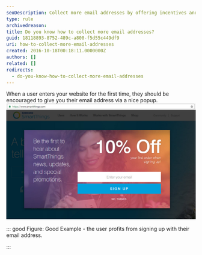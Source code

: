 ```yaml
---
seoDescription: Collect more email addresses by offering incentives and creating a seamless sign-up experience through a well-designed popup.
type: rule
archivedreason:
title: Do you know how to collect more email addresses?
guid: 18118893-8752-489c-a800-f5d55c449df9
uri: how-to-collect-more-email-addresses
created: 2016-10-18T00:18:11.0000000Z
authors: []
related: []
redirects:
  - do-you-know-how-to-collect-more-email-addresses
---
```


When a user enters your website for the first time, they should be encouraged to give you their email address via a nice popup.
![](goodExampleEmailCollection.jpg)

::: good
Figure: Good Example - the user profits from signing up with their email address.

:::

<!--endintro-->
